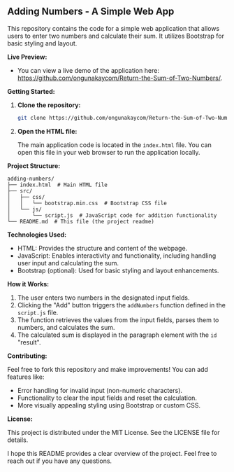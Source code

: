## Adding Numbers - A Simple Web App

This repository contains the code for a simple web application that allows users to enter two numbers and calculate their sum. It utilizes Bootstrap for basic styling and layout.

**Live Preview:**

* You can view a live demo of the application here: https://github.com/ongunakaycom/Return-the-Sum-of-Two-Numbers/.

**Getting Started:**

1. **Clone the repository:**

   ```bash
   git clone https://github.com/ongunakaycom/Return-the-Sum-of-Two-Numbers
   ```

2. **Open the HTML file:**

   The main application code is located in the `index.html` file. You can open this file in your web browser to run the application locally.

**Project Structure:**

```
adding-numbers/
├── index.html  # Main HTML file
├── src/
│   ├── css/
│   │   └── bootstrap.min.css  # Bootstrap CSS file
│   └── js/
│       └── script.js  # JavaScript code for addition functionality
└── README.md  # This file (the project readme)
```

**Technologies Used:**

* HTML: Provides the structure and content of the webpage.
* JavaScript: Enables interactivity and functionality, including handling user input and calculating the sum.
* Bootstrap (optional): Used for basic styling and layout enhancements.

**How it Works:**

1. The user enters two numbers in the designated input fields.
2. Clicking the "Add" button triggers the `addNumbers` function defined in the `script.js` file.
3. The function retrieves the values from the input fields, parses them to numbers, and calculates the sum.
4. The calculated sum is displayed in the paragraph element with the `id` "result".

**Contributing:**

Feel free to fork this repository and make improvements! You can add features like:

* Error handling for invalid input (non-numeric characters).
* Functionality to clear the input fields and reset the calculation.
* More visually appealing styling using Bootstrap or custom CSS.

**License:**

This project is distributed under the MIT License. See the LICENSE file for details.

I hope this README provides a clear overview of the project. Feel free to reach out if you have any questions.